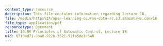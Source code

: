 ```yaml
---
content_type: resource
description: This file contains information regarding lecture 18.
file: /media/https%3A/open-learning-course-data-rc.s3.amazonaws.com/16-06-principles-of-automatic-control-fall-2012/6710ed719ba8922b352151fa5de3a640_MIT16_06F12_Lecture_18.pdf
file_type: application/pdf
resourcetype: Document
title: 16.06 Principles of Automatic Control, Lecture 18
uid: 6710ed71-9ba8-922b-3521-51fa5de3a640
---
```

